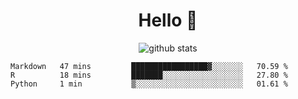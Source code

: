 <h1 align="center">Hello 👋 </h3>

<p align="center">
  <img src="https://github-readme-stats.vercel.app/api?username=syeehyn&hide=stars,prs,issues,contribs&count_private=true&hide_title=true" alt="github stats" />
</p>

<!--START_SECTION:waka-->
```text
Markdown   47 mins         █████████████████▓░░░░░░░   70.59 % 
R          18 mins         ███████░░░░░░░░░░░░░░░░░░   27.80 % 
Python     1 min           ▒░░░░░░░░░░░░░░░░░░░░░░░░   01.61 % 
```
<!--END_SECTION:waka-->

